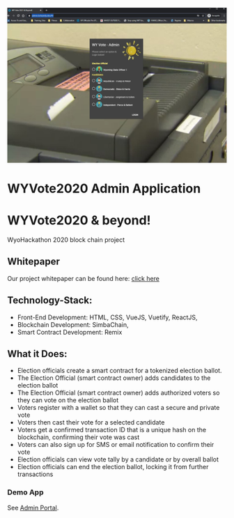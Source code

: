 ![](mktg/Admin.App.png)
# WYVote2020 Admin Application



# WYVote2020 & beyond!
WyoHackathon 2020 block chain project

## Whitepaper
Our project whitepaper can be found here:
[click here](https://github.com/bchainify/wyvote2020/blob/main/mktg/Whitepaper-WyVote2021%20%26%20Beyond.pdf)

## Technology-Stack:
* Front-End Development: HTML, CSS, VueJS, Vuetify, ReactJS, 
* Blockchain Development:  SimbaChain, 
* Smart Contract Development: Remix


## What it Does:
* Election officials create a smart contract for a tokenized election ballot.
* The Election Official (smart contract owner) adds candidates to the election ballot
* The Election Official (smart contract owner) adds authorized voters so they can vote on the election ballot
* Voters register with a wallet so that they can cast a secure and private vote
* Voters then cast their vote for a selected candidate
* Voters get a confirmed transaction ID that is a unique hash on the blockchain, confirming their vote was cast
* Voters can also sign up for SMS or email notification to confirm their vote
* Election officials can view vote tally by a candidate or by overall ballot
* Election officials can end the election ballot, locking it from further transactions


### Demo App
See [Admin Portal](https://admin.bchainify.dev).

